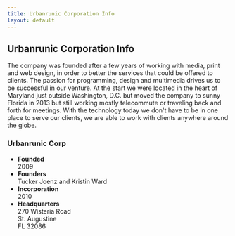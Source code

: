 ```yaml
---
title: Urbanrunic Corporation Info
layout: default
---
```


<div class="container corp-info">
    <div class="row">
        <div class="col-md-8">
            <h2>Urbanrunic Corporation Info</h2>
            <p>The company was founded after a few years of working with media, print and web design, in order to better the services that could be offered to clients. The passion for programming, design and multimedia drives us to be successful in our venture. At the start we were located in the heart of Maryland just outside Washington, D.C. but moved the company to sunny Florida in 2013 but still working mostly telecommute or traveling back and forth for meetings. With the technology today we don't have to be in one place to serve our clients, we are able to work with clients anywhere around the globe.</p>
        </div>
        <div class="col-md-4">
            <div class="urbanrunic-facts">
                <h3>Urbanrunic Corp</h3>
                <ul>
                    <li><b>Founded</b><br />2009</li>
                    <li><b>Founders</b><br />Tucker Joenz and Kristin Ward</li>
                    <li><b>Incorporation</b><br />2010</li>
                    <li><b>Headquarters</b><br/>270 Wisteria Road<br/>St. Augustine<br/>FL 32086</li>
                </ul>
            </div>
        </div>
    </div>
</div>
